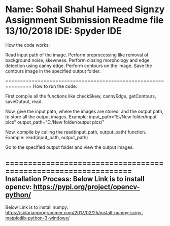 Name: Sohail Shahul Hameed
Signzy Assignment Submission Readme file                              13/10/2018
IDE: Spyder IDE
===============================================================
How the code works:

Read input path of the image.
Perform preprocessing like removal of background noise, skewness.
Perform closing morphology and edge detection using canny edge. 
Perform contours on the image.
Save the contours image in the specified output folder.

===============================================================
How to run the code:

First compile all the functions like checkSkew, cannyEdge, getContours, saveOutput, read.

Now, give the input path, where the images are stored, and the output path, to store all the output images.
Example: 
input_path="E:/New folder/input pics"
output_path="E:/New folder/output pics/"

Now, compile by calling the read(input_path, output_path) function.
Example:
read(input_path, output_path)

Go to the specified output folder and view the output images. 

===============================================================
Installation Process:
Below Link is to install opencv:
https://pypi.org/project/opencv-python/
--------------------
Below Link is to install numpy:
https://solarianprogrammer.com/2017/02/25/install-numpy-scipy-matplotlib-python-3-windows/